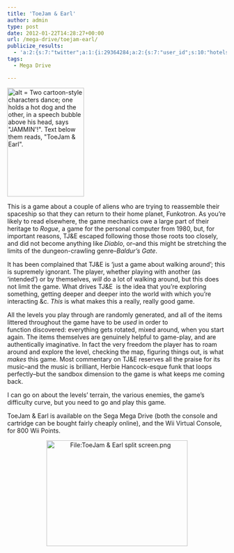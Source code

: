 ```yaml
---
title: 'ToeJam & Earl'
author: admin
type: post
date: 2012-01-22T14:28:27+00:00
url: /mega-drive/toejam-earl/
publicize_results:
  - 'a:2:{s:7:"twitter";a:1:{i:29364284;a:2:{s:7:"user_id";s:10:"hotelsdown";s:7:"post_id";s:18:"161092888636297217";}}s:2:"fb";a:1:{i:298827866826066;a:2:{s:7:"user_id";s:15:"298827866826066";s:7:"post_id";s:15:"316518168390369";}}}'
tags:
  - Mega Drive

---
```

<img class="aligncenter" src="http://upload.wikimedia.org/wikipedia/en/thumb/c/c7/ToeJam_%26_Earl.png/220px-ToeJam_%26_Earl.png" alt="alt = Two cartoon-style characters dance; one holds a hot dog and the other, in a speech bubble above his head, says &quot;JAMMIN'!&quot;. Text below them reads, &quot;ToeJam & Earl&quot;." width="176" height="250" />

<p style="text-align:left;">
  This is a game about a couple of aliens who are trying to reassemble their spaceship so that they can return to their home planet, Funkotron. As you&#8217;re likely to read elsewhere, the game mechanics owe a large part of their heritage to <em>Rogue</em>, a game for the personal computer from 1980, but, for important reasons, TJ&E escaped following those those roots too closely, and did not become anything like <em>Diablo</em>, or&#8211;and this might be stretching the limits of the dungeon-crawling genre&#8211;<em>Baldur&#8217;s Gate</em>.
</p>

<p style="text-align:left;">
  It has been complained that TJ&E is &#8216;just a game about walking around&#8217;; this is supremely ignorant. The player, whether playing with another (as &#8216;intended&#8217;) or by themselves, <em>will</em> do a lot of walking around, but this does not limit the game. What drives TJ&E  is the idea that you&#8217;re exploring something, getting deeper and deeper into the world with which you&#8217;re interacting &c. <em>This</em> is what makes this a really, really good game.
</p>

<p style="text-align:left;">
  All the levels you play through are randomly generated, and all of the items littered throughout the game have to be <em>used</em> in order to function discovered: everything gets rotated, mixed around, when you start again. The items themselves are genuinely helpful to game-play, and are authentically imaginative. In fact the very freedom the player has to roam around and explore the level, checking the map, figuring things out, is what <em>makes</em> this game. Most commentary on TJ&E reserves all the praise for its music&#8211;and the music is brilliant, Herbie Hancock-esque funk that loops perfectly&#8211;but the sandbox dimension to the game is what keeps me coming back.
</p>

<p style="text-align:left;">
  I can go on about the levels&#8217; terrain, the various enemies, the game&#8217;s difficulty curve, but you need to go and play this game.
</p>

<p style="text-align:left;">
  ToeJam & Earl is available on the Sega Mega Drive (both the console and cartridge can be bought fairly cheaply online), and the Wii Virtual Console, for 800 Wii Points.
</p>

<p style="text-align:center;">
  <img class="aligncenter" src="http://upload.wikimedia.org/wikipedia/en/a/a9/ToeJam_%26_Earl_split_screen.png" alt="File:ToeJam & Earl split screen.png" width="324" height="243" />
</p>
